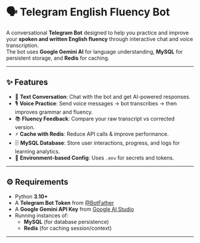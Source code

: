# 🗣️ Telegram English Fluency Bot

A conversational **Telegram Bot** designed to help you practice and improve your **spoken and written English fluency** through interactive chat and voice transcription.  
The bot uses **Google Gemini AI** for language understanding, **MySQL** for persistent storage, and **Redis** for caching.  

---

## ✨ Features
- 📩 **Text Conversation**: Chat with the bot and get AI-powered responses.  
- 🎙️ **Voice Practice**: Send voice messages → bot transcribes → then improves grammar and fluency.  
- 📚 **Fluency Feedback**: Compare your raw transcript vs corrected version.  
- ⚡ **Cache with Redis**: Reduce API calls & improve performance.  
- 🗄️ **MySQL Database**: Store user interactions, progress, and logs for learning analytics.  
- 🔐 **Environment-based Config**: Uses `.env` for secrets and tokens.  

---


## ⚙️ Requirements
- Python **3.10+**
- A **Telegram Bot Token** from [@BotFather](https://t.me/BotFather)  
- A **Google Gemini API Key** from [Google AI Studio](https://aistudio.google.com)  
- Running instances of:
  - **MySQL** (for database persistence)  
  - **Redis** (for caching session/context)  

---
